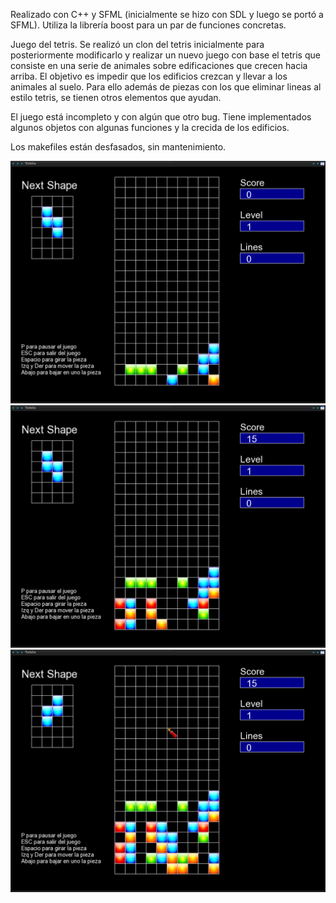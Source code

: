 Realizado con C++ y SFML (inicialmente se hizo con SDL y luego se portó 
a SFML). Utiliza la librería boost para un par de funciones concretas.

Juego del tetris. Se realizó un clon del tetris inicialmente para 
posteriormente modificarlo y realizar un nuevo juego con base el tetris 
que consiste en una serie de animales sobre edificaciones que crecen 
hacia arriba. El objetivo es impedir que los edificios crezcan y llevar 
a los animales al suelo. Para ello además de piezas con los que eliminar 
lineas al estilo tetris, se tienen otros elementos que ayudan.

El juego está incompleto y con algún que otro bug. Tiene implementados 
algunos objetos con algunas funciones y la crecida de los edificios.

Los makefiles están desfasados, sin mantenimiento.

![Alt text](Tetris_091.png "Shape falling")
![Alt text](Tetris_092.png "Shape falling")
![Alt text](Tetris_093.png "Shape falling")